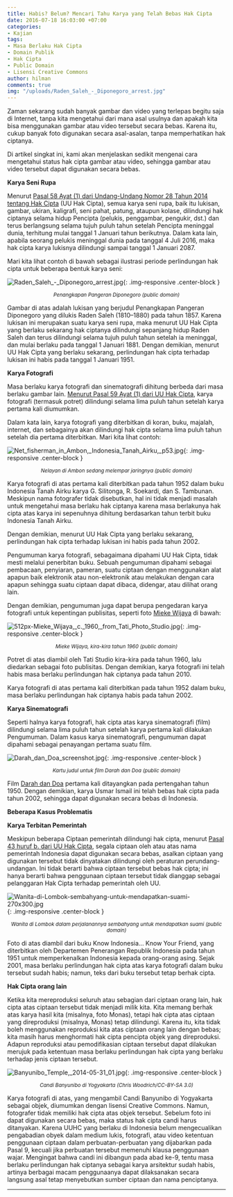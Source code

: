 ```yaml
---
title: Habis? Belum? Mencari Tahu Karya yang Telah Bebas Hak Cipta
date: 2016-07-18 16:03:00 +07:00
categories:
- Kajian
tags:
- Masa Berlaku Hak Cipta
- Domain Publik
- Hak Cipta
- Public Domain
- Lisensi Creative Commons
author: hilman
comments: true
img: "/uploads/Raden_Saleh_-_Diponegoro_arrest.jpg"
---
```


Zaman sekarang sudah banyak gambar dan video yang terlepas begitu saja di Internet, tanpa kita mengetahui dari mana asal usulnya dan apakah kita bisa menggunakan gambar atau video tersebut secara bebas. Karena itu, cukup banyak foto digunakan secara asal-asalan, tanpa memperhatikan hak ciptanya.

Di artikel singkat ini, kami akan menjelaskan sedikit mengenai cara mengetahui status hak cipta gambar atau video, sehingga gambar atau video tersebut dapat digunakan secara bebas.

**Karya Seni Rupa**

Menurut [Pasal 58 Ayat (1) dari Undang-Undang Nomor 28 Tahun 2014 tentang Hak Cipta](https://id.wikisource.org/wiki/Halaman%3AUU_No._28_Tahun_2014.djvu/28) (UU Hak Cipta), semua karya seni rupa, baik itu lukisan, gambar, ukiran, kaligrafi, seni pahat, patung, ataupun kolase, dilindungi hak ciptanya selama hidup Pencipta (pelukis, penggambar, pengukir, dst.) dan terus berlangsung selama tujuh puluh tahun setelah Pencipta meninggal dunia, terhitung mulai tanggal 1 Januari tahun berikutnya. Dalam kata lain, apabila seorang pelukis meninggal dunia pada tanggal 4 Juli 2016, maka hak cipta karya lukisnya dilindungi sampai tanggal 1 Januari 2087.

Mari kita lihat contoh di bawah sebagai ilustrasi periode perlindungan hak cipta untuk beberapa bentuk karya seni:

![Raden_Saleh_-_Diponegoro_arrest.jpg](/uploads/Raden_Saleh_-_Diponegoro_arrest.jpg){: .img-responsive .center-block }<center><small><i>Penangkapan Pangeran Diponegoro (public domain)</i></small></center>

Gambar di atas adalah lukisan yang berjudul Penangkapan Pangeran Diponegoro yang dilukis Raden Saleh (1810–1880) pada tahun 1857. Karena lukisan ini merupakan suatu karya seni rupa, maka menurut UU Hak Cipta yang berlaku sekarang hak ciptanya dilindungi sepanjang hidup Raden Saleh dan terus dilindungi selama tujuh puluh tahun setelah ia meninggal, dan mulai berlaku pada tanggal 1 Januari 1881. Dengan demikian, menurut UU Hak Cipta yang berlaku sekarang, perlindungan hak cipta terhadap lukisan ini habis pada tanggal 1 Januari 1951.

**Karya Fotografi**

Masa berlaku karya fotografi dan sinematografi dihitung berbeda dari masa berlaku gambar lain. [Menurut Pasal 59 Ayat (1) dari UU Hak Cipta](https://id.wikisource.org/wiki/Halaman%3AUU_No._28_Tahun_2014.djvu/29), karya fotografi (termasuk potret) dilindungi selama lima puluh tahun setelah karya pertama kali diumumkan.

Dalam kata lain, karya fotografi yang diterbitkan di koran, buku, majalah, internet, dan sebagainya akan dilindungi hak cipta selama lima puluh tahun setelah dia pertama diterbitkan. Mari kita lihat contoh:

![Net_fisherman_in_Ambon,_Indonesia_Tanah_Airku,_p53.jpg](/uploads/Net_fisherman_in_Ambon,_Indonesia_Tanah_Airku,_p53.jpg){: .img-responsive .center-block }<center><small><i>Nelayan di Ambon sedang melempar jaringnya (public domain)</i></small></center>

Karya fotografi di atas pertama kali diterbitkan pada tahun 1952 dalam buku Indonesia Tanah Airku karya G. Silitonga, R. Soekardi, dan S. Tambunan. Meskipun nama fotografer tidak disebutkan, hal ini tidak menjadi masalah untuk mengetahui masa berlaku hak ciptanya karena masa berlakunya hak cipta atas karya ini sepenuhnya dihitung berdasarkan tahun terbit buku Indonesia Tanah Airku.

Dengan demikian, menurut UU Hak Cipta yang berlaku sekarang, perlindungan hak cipta terhadap lukisan ini habis pada tahun 2002.

Pengumuman karya fotografi, sebagaimana dipahami UU Hak Cipta, tidak mesti melalui penerbitan buku. Sebuah pengumuman dipahami sebagai pembacaan, penyiaran, pameran, suatu ciptaan dengan menggunakan alat apapun baik elektronik atau non-elektronik atau melakukan dengan cara apapun sehingga suatu ciptaan dapat dibaca, didengar, atau dilihat orang lain.

Dengan demikian, pengumuman juga dapat berupa pengedaran karya fotografi untuk kepentingan publisitas, seperti foto [Mieke Wijaya](https://id.wikipedia.org/wiki/Mieke_Wijaya) di bawah:

![512px-Mieke_Wijaya,_c._1960,_from_Tati_Photo_Studio.jpg](/uploads/512px-Mieke_Wijaya,_c._1960,_from_Tati_Photo_Studio.jpg){: .img-responsive .center-block }<center><small><i>Mieke Wijaya, kira-kira tahun 1960 (public domain)</i></small></center>

Potret di atas diambil oleh Tati Studio kira-kira pada tahun 1960, lalu diedarkan sebagai foto publisitas. Dengan demikian, karya fotografi ini telah habis masa berlaku perlindungan hak ciptanya pada tahun 2010.

Karya fotografi di atas pertama kali diterbitkan pada tahun 1952 dalam buku, masa berlaku perlindungan hak ciptanya habis pada tahun 2002.

**Karya Sinematografi**

Seperti halnya karya fotografi, hak cipta atas karya sinematografi (film) dilindungi selama lima puluh tahun setelah karya pertama kali dilakukan Pengumuman. Dalam kasus karya sinematografi, pengumuman dapat dipahami sebagai penayangan pertama suatu film.

![Darah_dan_Doa_screenshot.jpg](/uploads/Darah_dan_Doa_screenshot.jpg){: .img-responsive .center-block }<center><small><i>Kartu judul untuk film Darah dan Doa (public domain)</i></small></center>

Film [Darah dan Doa](https://id.wikipedia.org/wiki/Darah_dan_Doa) pertama kali ditayangkan pada pertengahan tahun 1950. Dengan demikian, karya Usmar Ismail ini telah bebas hak cipta pada tahun 2002, sehingga dapat digunakan secara bebas di Indonesia.

**Beberapa Kasus Problematis**

**Karya Terbitan Pemerintah**

Meskipun beberapa Ciptaan pemerintah dilindungi hak cipta, menurut [Pasal 43 huruf b. dari UU Hak Cipta](https://id.wikisource.org/wiki/Halaman%3AUU_No._28_Tahun_2014.djvu/21), segala ciptaan oleh atau atas nama pemerintah Indonesia dapat digunakan secara bebas, asalkan ciptaan yang digunakan tersebut tidak dinyatakan dilindungi oleh peraturan perundang-undangan. Ini tidak berarti bahwa ciptaan tersebut bebas hak cipta; ini hanya berarti bahwa penggunaan ciptaan tersebut tidak dianggap sebagai pelanggaran Hak Cipta terhadap pemerintah oleh UU.

![Wanita-di-Lombok-sembahyang-untuk-mendapatkan-suami-270x300.jpg](/uploads/Wanita-di-Lombok-sembahyang-untuk-mendapatkan-suami-270x300.jpg){: .img-responsive .center-block }<center><small><i>Wanita di Lombok dalam perjalanannya sembahyang untuk mendapatkan suami (public domain)</i></small></center>

Foto di atas diambil dari buku Know Indonesia... Know Your Friend, yang diterbitkan oleh Departemen Penerangan Republik Indonesia pada tahun 1951 untuk memperkenalkan Indonesia kepada orang-orang asing. Sejak 2001, masa berlaku perlindungan hak cipta atas karya fotografi dalam buku tersebut sudah habis; namun, teks dari buku tersebut tetap berhak cipta.

**Hak Cipta orang lain**

Ketika kita mereproduksi seluruh atau sebagian dari ciptaan orang lain, hak cipta atas ciptaan tersebut tidak menjadi milik kita. Kita memang berhak atas karya hasil kita (misalnya, foto Monas), tetapi hak cipta atas ciptaan yang direproduksi (misalnya, Monas) tetap dilindungi. Karena itu, kita tidak boleh menggunakan reproduksi kita atas ciptaan orang lain dengan bebas; kita masih harus menghormati hak cipta pencipta objek yang direproduksi. Adapun reproduksi atau pemodifikasian ciptaan tersebut dapat dilakukan merujuk pada ketentuan masa berlaku perlindungan hak cipta yang berlaku terhadap jenis ciptaan tersebut.

![Banyunibo_Temple,_2014-05-31_01.jpg](/uploads/Banyunibo_Temple,_2014-05-31_01.jpg){: .img-responsive .center-block }<center><small><i>Candi Banyunibo di Yogyakarta (Chris Woodrich/CC-BY-SA 3.0)</i></small></center>

Karya fotografi di atas, yang mengambil Candi Banyunibo di Yogyakarta sebagai objek, diumumkan dengan lisensi Creative Commons. Namun, fotografer tidak memiliki hak cipta atas objek tersebut. Sebelum foto ini dapat digunakan secara bebas, maka status hak cipta candi harus ditanyakan. Karena UUHC yang berlaku di Indonesia belum mengecualikan pengabadian obyek dalam medium lukis, fotografi, atau video ketentuan penggunaan ciptaan dalam perbuatan-perbuatan yang dijabarkan pada Pasal 9, kecuali jika perbuatan tersebut memenuhi klausa penggunaan wajar. Mengingat bahwa candi ini dibangun pada abad ke-9, tentu masa berlaku perlindungan hak ciptanya sebagai karya arsitektur sudah habis, artinya berbagai macam penggunaanya dapat dilaksanakan secara langsung asal tetap menyebutkan sumber ciptaan dan nama penciptanya. 

----